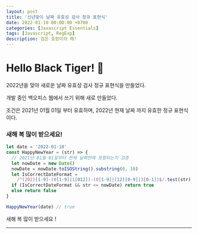 ```yaml
---
layout: post
title: '신년맞이 날짜 유효성 검사 정규 표현식'
date: 2022-01-10 00:00:00 +0700
categories: [Javascript Essentials]
tags: [Javascript, RegExp]
description: 검은 호랑이의 해!
---
```


# Hello Black Tiger! 🐯

2022년을 맞아 새로운 날짜 유효성 검사 정규 표현식을 만들었다.

개발 중인 백오피스 웹에서 쓰기 위해 새로 만들었다.

조건은 2021년 01월 01일 부터 유효하며, 2022년 현재 날짜 까지 유효한 정규 표현식이다.

### **새해 복 많이 받으세요!**

```js
let date = '2022-01-10'
const HappyNewYear = (str) => {
  // 2021년 01월 01일부터 현재 날짜안에 포함되는지 검증
  let nowDate = new Date()
  nowDate = nowDate.toISOString().substring(0, 10)
  let IsCorrectDateFormat =
    /^(202)[1-9]-(0[1-9]|1[012])-(0[1-9]|[12][0-9]|3[0-1])$/.test(str)
  if (IsCorrectDateFormat && str <= nowDate) return true
  else return false
}

HappyNewYear(date) // true
```

새해 복 많이 받으세요 !

---

